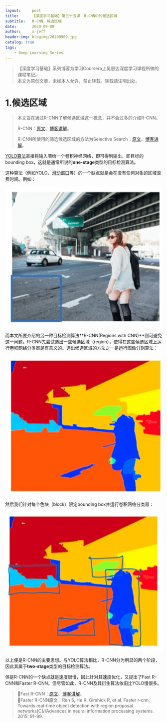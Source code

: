 ```yaml
---
layout:     post
title:      【深度学习基础】第三十五课：R-CNN中的候选区域
subtitle:   R-CNN，候选区域
date:       2020-09-09
author:     x-jeff
header-img: blogimg/20200909.jpg
catalog: true
tags:
    - Deep Learning Series
---
```

>【深度学习基础】系列博客为学习Coursera上吴恩达深度学习课程所做的课程笔记。  
>本文为原创文章，未经本人允许，禁止转载。转载请注明出处。

# 1.候选区域

>本文旨在通过R-CNN了解候选区域这一概念，并不会过多的介绍R-CNN。
>
>R-CNN：[原文](https://github.com/x-jeff/AI_Papers/blob/master/Rich%20feature%20hierarchies%20for%20accurate%20object%20detection%20and%20semantic%20segmentation.pdf)、[博客讲解](http://shichaoxin.com/2021/09/20/论文阅读-Rich-feature-hierarchies-for-accurate-object-detection-and-semantic-segmentation/)。
>
>R-CNN所使用的筛选候选区域的方法为Selective Search：[原文](https://github.com/x-jeff/AI_Papers/blob/master/Selective%20Search%20for%20Object%20Recognition.pdf)、[博客讲解](http://shichaoxin.com/2021/10/16/论文阅读-Selective-Search-for-Object-Recognition/)。

[YOLO算法](http://shichaoxin.com/2020/09/06/深度学习基础-第三十四课-YOLO算法/)直接将输入喂给一个卷积神经网络，即可得到输出，即目标的bounding box，这就是通常所说的**one-stage**类型的目标检测算法。

这种算法（例如YOLO、[滑动窗口](http://shichaoxin.com/2020/08/23/深度学习基础-第三十三课-基于滑动窗口的目标检测算法/)等）的一个缺点就是会在没有任何对象的区域浪费时间。例如：

![](https://github.com/x-jeff/BlogImage/raw/master/DeepLearningSeries/Lesson35/35x1.png)

而本文所要介绍的另一种目标检测算法**R-CNN(Regions with CNN)**则可避免这一问题。R-CNN先尝试选出一些候选区域（region），使得在这些候选区域上运行卷积网络分类器是有意义的。选出候选区域的方法之一是运行图像分割算法：

![](https://github.com/x-jeff/BlogImage/raw/master/DeepLearningSeries/Lesson35/35x2.png)

然后我们针对每个色块（block）限定bounding box并运行卷积网络分类器：

![](https://github.com/x-jeff/BlogImage/raw/master/DeepLearningSeries/Lesson35/35x3.png)

以上便是R-CNN的主要思想。与YOLO算法相比，R-CNN分为明显的两个阶段，因此其属于**two-stage**类型的目标检测算法。

但是R-CNN的一个缺点就是速度很慢，因此针对其速度优化，又提出了Fast R-CNN和Faster R-CNN。但尽管如此，R-CNN及其衍生算法依旧比YOLO慢很多。

>📝Fast R-CNN：[原文](https://github.com/x-jeff/AI_Papers/blob/master/Fast%20R-CNN.pdf)、[博客讲解](http://shichaoxin.com/2022/03/07/论文阅读-Fast-R-CNN/)。      
>📝Faster R-CNN原文：Ren S, He K, Girshick R, et al. Faster r-cnn: Towards real-time object detection with region proposal networks[C]//Advances in neural information processing systems. 2015: 91-99.
